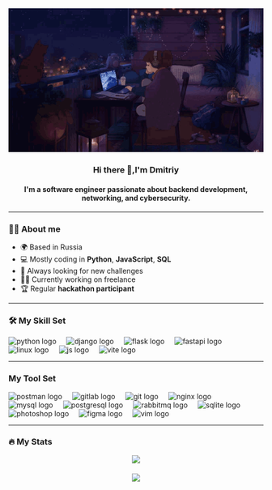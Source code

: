 <div class="background" align="center"><img src="/src/readme_bg.gif"></div>
<div align="center">
<h3> Hi there 👋,I'm Dmitriy</h3>
<h4> I'm a software engineer passionate about backend development, networking, and cybersecurity.</h4>
</div>

___

### 👩‍💻 About me
* 🌍  Based in Russia
* 💻  Mostly coding in **Python**, **JavaScript**, **SQL**
* 📡  Always looking for new challenges
* 👨‍💼  Currently working on freelance
* 🏆  Regular **hackathon participant**  

___

### 🛠 My Skill Set  
<div class="skill_set">
  <img src="https://skillicons.dev/icons?i=py" height="40" alt="python logo"  />
  <img width="12" />

  <img src="https://skillicons.dev/icons?i=django" height="40" alt="django logo"  />
  <img width="12" />

  <img src="https://skillicons.dev/icons?i=flask" height="40" alt="flask logo"  />
  <img width="12" />
  
  <img src="https://skillicons.dev/icons?i=fastapi" height="40" alt="fastapi logo"  />
  <img width="12" />
  
  <img src="https://skillicons.dev/icons?i=linux" height="40" alt="linux logo"  />
  <img width="12" />
  
  <img src="https://skillicons.dev/icons?i=js" height="40" alt="js logo"  />
  <img width="12" />

  <img src="https://skillicons.dev/icons?i=vite" height="40" alt="vite logo"/>
  <img width="12" />
</div>

___

### My Tool Set
<div class="tool_set">

  <img src="https://skillicons.dev/icons?i=postman" height="40" alt="postman logo"  />
  <img width="12"/>
  
  <img src="https://skillicons.dev/icons?i=gitlab" height="40" alt="gitlab logo"/>
  <img width="12"/>
  
  <img src="https://skillicons.dev/icons?i=git" height="40" alt="git logo"/>
  <img width="12"/>
  
  <img src="https://skillicons.dev/icons?i=nginx" height="40" alt="nginx logo"  />
  <img width="12" />  

  <img src="https://skillicons.dev/icons?i=mysql" height="40" alt="mysql logo"/>
  <img width="12" />

  <img src="https://skillicons.dev/icons?i=postgresql" height="40" alt="postgresql logo"/>
  <img width="12" />

  <img src="https://skillicons.dev/icons?i=rabbitmq" height="40" alt="rabbitmq logo"/>
  <img width="12" />

  <img src="https://skillicons.dev/icons?i=sqlite" height="40" alt="sqlite logo"/>
  <img width="12" />
  
  <img src="https://skillicons.dev/icons?i=ps" height="40" alt="photoshop logo"  />
  <img width="12"/>
  
  <img src="https://skillicons.dev/icons?i=figma" height="40" alt="figma logo"  />
  <img width="12"/>

  <img src="https://skillicons.dev/icons?i=vim" height="40" alt="vim logo"  />
  <img width="12"/>
</div>

___

### 🔥 My Stats
<div class="stats" align="center">
  <img src="https://github-readme-stats.vercel.app/api/top-langs/?username=Vdmitriy2973">
  <br/>
  <br/>
  <img src="https://github-readme-stats.vercel.app/api?username=Vdmitriy2973&show_icons=true">
</div>
